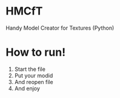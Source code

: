 # HMCfT
Handy Model Creator for Textures (Python)

# How to run!
1. Start the file
2. Put your modid
3. And reopen file
4. And enjoy
